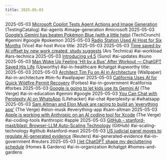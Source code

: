 ```yaml
---
title: 2025-05-03
---
```


2025-05-03 [Microsoft Copilot Tests Agent Actions and Image Generation](https://www.testingcatalog.com/microsoft-copilot-starts-testing-agent-actions-and-adds-native-image-generation/) (TestingCatalog) #ai-agents #image-generation #microsoft
2025-05-03 [Google’s Gemini has beaten Pokémon Blue (with a little help)](https://techcrunch.com/2025/05/03/googles-gemini-has-beaten-pokemon-blue-with-a-little-help/) (TechCrunch) #gemini #google #pokemon
2025-05-03 [Radio Station Used AI Host for Six Months](https://www.vice.com/en/article/radio-station-dupes-audience-and-secretly-used-an-ai-host-for-six-months/?utm_source=flipboard&utm_content=topic%2Fartificialintelligence) (Vice) #ai-host #vice
title: 2025-05-03
2025-05-03 [Time saved by AI offset by new work created, study suggests](https://arstechnica.com/ai/2025/05/time-saved-by-ai-offset-by-new-work-created-study-suggests/) (Ars Technica) #ai-workload #ars-technica
2025-05-03 [Introducing v4.5](https://suno.com/blog/introducing-v4-5) (Suno) #ai-updates #suno
2025-05-03 [Man Woke Up Feeling 'Hit by a Bus' After Workout — ChatGPT Saved His Life](https://amplify.upworthy.com/man-feeling-like-he-got-hit-by-a-bus-after-workout-asked-chat-gpt-about-his-symptoms-and-it-saved-his-life?utm_source=flipboard&utm_content=topic%2Fartificialintelligence) (Upworthy) #ai-in-healthcare #chatgpt #upworthy
title: 2025-05-03
2025-05-03 [Architect Tim Fu on AI in Architecture](https://www.wallpaper.com/architecture/how-to-use-ai-in-architecture-practical-guide?utm_source=flipboard&utm_content=topic%2Fartificialintelligence) (Wallpaper) #ai-in-architecture #tim-fu #wallpaper
2025-05-03 [California Uses AI for Quick Wildfire Permit Recovery](https://www.forbes.com/sites/ronschmelzer/2025/05/03/california-taps-ai-to-fast-track-wildfire-recovery-permits/?utm_source=flipboard&utm_content=topic%2Fartificialintelligence) (Forbes) #ai-in-government #california #forbes
2025-05-03 [Google is going to let kids use its Gemini AI](https://www.theverge.com/news/660678/google-gemini-ai-children-under-13-family-link-chatbot-access) (The Verge) #ai-in-education #gemini #google
2025-05-03 [You Can Chat with Perplexity AI on WhatsApp](https://lifehacker.com/tech/you-can-now-talk-to-perplexity-ai-directly-from-whatsapp?utm_medium=RSS) (Lifehacker) #ai-chat #perplexity-ai #whatsapp
2025-05-03 [Sam Altman and Elon Musk are racing to build an ‘everything app’](https://www.theverge.com/command-line-newsletter/660674/sam-altman-elon-musk-everything-app-worldcoin-x) (The Verge) #elon-musk #everything-app #sam-altman
2025-05-03 [Apple is working with Anthropic on an AI coding tool for Xcode](https://www.theverge.com/news/660533/apple-anthropic-ai-coding-tool-xcode) (The Verge) #ai-coding-tools #anthropic #apple
2025-05-03 [GitHub - stanford-mast/blast: Browser-LLM Auto-Scaling Technology](https://github.com/stanford-mast/blast) (GitHub) #ai-scaling-technology #github #stanford-mast
2025-05-03 [US judicial panel moves to regulate AI-generated evidence](https://www.reuters.com/legal/government/us-judicial-panel-advances-proposal-regulate-ai-generated-evidence-2025-05-02/?utm_source=chatgpt.com) (Reuters) #ai-generated-evidence #ai-in-government #reuters
2025-05-03 [I let ChatGPT shape my decluttering schedule](https://www.homesandgardens.com/solved/chatgpt-decluttering-to-do-list?utm_source=flipboard&utm_content=topic/technology) (Homes & Gardens) #ai-in-organization #chatgpt #homes-and-gardens
